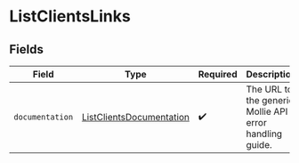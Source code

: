 # ListClientsLinks


## Fields

| Field                                                                       | Type                                                                        | Required                                                                    | Description                                                                 |
| --------------------------------------------------------------------------- | --------------------------------------------------------------------------- | --------------------------------------------------------------------------- | --------------------------------------------------------------------------- |
| `documentation`                                                             | [ListClientsDocumentation](../../models/errors/ListClientsDocumentation.md) | :heavy_check_mark:                                                          | The URL to the generic Mollie API error handling guide.                     |